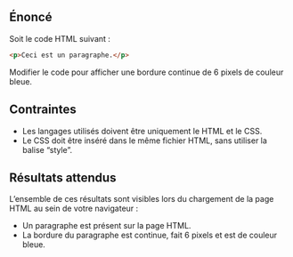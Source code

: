 ## Énoncé

Soit le code HTML suivant :
``` html
<p>Ceci est un paragraphe.</p>
```

Modifier le code pour afficher une bordure continue de 6 pixels de couleur bleue.

## Contraintes

- Les langages utilisés doivent être uniquement le HTML et le CSS.
- Le CSS doit être inséré dans le même fichier HTML, sans utiliser la balise “style”.

## Résultats attendus

L’ensemble de ces résultats sont visibles lors du chargement de la page HTML au sein de votre navigateur :

- Un paragraphe est présent sur la page HTML.
- La bordure du paragraphe est continue, fait 6 pixels et est de couleur bleue.